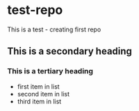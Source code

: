 # test-repo
This is a test - creating first repo

## This is a secondary heading
### This is a tertiary heading
* first item in list
* second item in list
* third item in list
